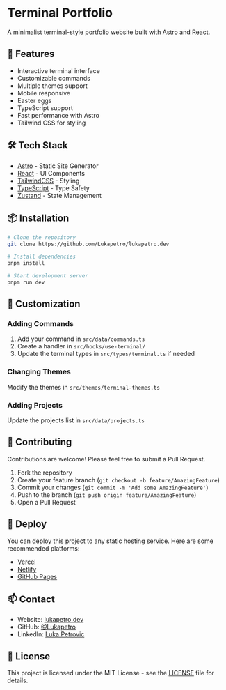 # Terminal Portfolio

A minimalist terminal-style portfolio website built with Astro and React.

## 🚀 Features

- Interactive terminal interface
- Customizable commands
- Multiple themes support
- Mobile responsive
- Easter eggs
- TypeScript support
- Fast performance with Astro
- Tailwind CSS for styling

## 🛠️ Tech Stack

- [Astro](https://astro.build) - Static Site Generator
- [React](https://reactjs.org/) - UI Components
- [TailwindCSS](https://tailwindcss.com) - Styling
- [TypeScript](https://www.typescriptlang.org/) - Type Safety
- [Zustand](https://github.com/pmndrs/zustand) - State Management

## 📦 Installation

```bash
# Clone the repository
git clone https://github.com/Lukapetro/lukapetro.dev

# Install dependencies
pnpm install

# Start development server
pnpm run dev
```

## 🎨 Customization

### Adding Commands

1. Add your command in `src/data/commands.ts`
2. Create a handler in `src/hooks/use-terminal/`
3. Update the terminal types in `src/types/terminal.ts` if needed

### Changing Themes

Modify the themes in `src/themes/terminal-themes.ts`

### Adding Projects

Update the projects list in `src/data/projects.ts`

## 🤝 Contributing

Contributions are welcome! Please feel free to submit a Pull Request.

1. Fork the repository
2. Create your feature branch (`git checkout -b feature/AmazingFeature`)
3. Commit your changes (`git commit -m 'Add some AmazingFeature'`)
4. Push to the branch (`git push origin feature/AmazingFeature`)
5. Open a Pull Request

## 🚀 Deploy

You can deploy this project to any static hosting service. Here are some recommended platforms:

- [Vercel](https://vercel.com)
- [Netlify](https://netlify.com)
- [GitHub Pages](https://pages.github.com)

## 📫 Contact

- Website: [lukapetro.dev](https://www.lukapetro.dev/)
- GitHub: [@Lukapetro](https://github.com/Lukapetro)
- LinkedIn: [Luka Petrovic](https://www.linkedin.com/in/lukapetro/)

## 📜 License

This project is licensed under the MIT License - see the [LICENSE](LICENSE) file for details.
